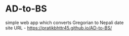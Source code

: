 # AD-to-BS
simple web app which converts Gregorian to Nepali date <br>
site URL - https://pratikbhttr45.github.io/AD-to-BS/
